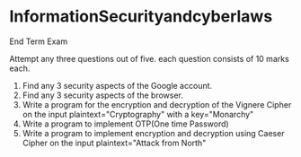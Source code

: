 # InformationSecurityandcyberlaws
End Term Exam


Attempt any three questions out of five. each question consists of 10 marks each. 

1) Find any 3 security aspects of the Google account.
2) Find any 3 security aspects of the browser.
3) Write a program for the encryption and decryption of the Vignere Cipher on the input plaintext="Cryptography" with a key="Monarchy"
4) Write a program to implement OTP(One time Password)
5) Write a program to implement encryption and decryption using Caeser Cipher on the input plaintext="Attack from North"

